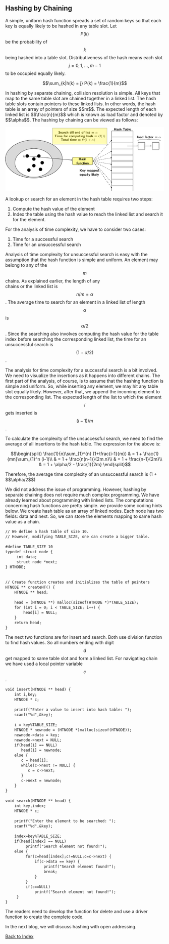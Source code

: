 <script type="text/javascript" src="https://cdnjs.cloudflare.com/ajax/libs/mathjax/2.7.0/MathJax.js?config=TeX-AMS_CHTML"> </script> <script type="text/x-mathjax-config"> MathJax.Hub.Config({ tex2jax: { inlineMath: [['$','$'], ['\\(','\\)']], processEscapes: true}, jax: ["input/TeX","input/MathML","input/AsciiMath","output/CommonHTML"], extensions: ["tex2jax.js","mml2jax.js","asciimath2jax.js","MathMenu.js","MathZoom.js","AssistiveMML.js", "[Contrib]/a11y/accessibility-menu.js"], TeX: { extensions: ["AMSmath.js","AMSsymbols.js","noErrors.js","noUndefined.js"], equationNumbers: { autoNumber: "AMS" } } }); </script> 

## Hashing by Chaining

A simple, uniform hash function spreads a set of random keys so that each key is equally likely to be hashed in any table slot.
Let $$P(k)$$ be the probability of $$k$$ being hashed into a table slot. Distributiveness of the hash means each slot 
$$j = 0, 1, \ldots, m-1$$ to be occupied equally likely. <br>
<p style="text-align:center">
  $$\sum_{k|h(k) = j} P(k) = \frac{1}{m}$$
</p>
In hashing by separate chaining, collision resolution is simple. All keys that map to the same table slot are chained together
in a linked list. The hash table slots contain pointers to these linked lists. In other words, the hash table is an array of 
pointers of size $$m$$. The expected length of each linked list is $$\frac{n}{m}$$ which is known as load factor and denoted by
$$\alpha$$. The hashing by chaining can be viewed as follows:
<p style="text-align:center">
  <img src="../images/hashingBySeparateChaning.png">
</p>  
A lookup or search for an element in the hash table requires two steps:

1. Compute the hash value of the element
2. Index the table using the hash value to reach the linked list and search it for the element.

For the analysis of time complexity, we have to consider two cases: 

1. Time for a successful search
2. Time for an unsuccessful search

Analysis of time complexity for unsuccessful search is easy with the assumption that the hash function is simple and uniform. 
An element may belong to any of the $$m$$ chains. As explained earlier, the length of any  
chains or the linked list is $$n/m = \alpha$$. The average time to search for an element in a linked list of length $$\alpha$$ is 
$$\alpha/2$$. Since the searching also involves computing the hash value for the table index before searching the corresponding 
linked list, the time  for an unsuccessful search is $$(1+\alpha/2)$$.<br>

The analysis for time complexity for a successful search is a bit involved. We need to visualize the insertions as it happens into
different chains. The first part of the analysis, of course, is to assume that the hashing function is simple and uniform. So, 
while inserting any element, we may hit any table slot equally likely. However, after that, we append the incoming element 
to the corresponding list. The expected length of the list to which the element $$i$$ gets inserted is $$(i-1)/m$$. <br>

To calculate the complexity of the unsuccessful search, we need to find the average of all insertions to the hash table.
The expression for the above is:
<p style="text-align:center">
  $$\begin{split}
  \frac{1}{n}\sum_{1}^{n} (1+\frac{i-1}{m}) & = 1 + \frac{1}{mn}\sum_{1}^n (i-1)\\
  & = 1 + \frac{n(n-1)}{2m.n}\\
  & = 1 + \frac{n-1}{2m}\\
  & = 1 + \alpha/2 - \frac{1}{2m}
  \end{split}$$
</p>
Therefore, the average time complexity of an unsuccessful search is (1 + $$\alpha/2$$) <br>

We did not address the issue of programming. However, hashing by separate chaining does not require much complex programming. We have already
learned about programming with linked lists. The computations concerning hash functions are pretty simple. we provide some coding hints below.
We create hash table as an array of linked nodes. Each node has two fields: data and next. So, we can store the elements mapping to same hash 
value as a chain. 
```
// We define a hash table of size 10.
// However, modifying TABLE_SIZE, one can create a bigger table.

#define TABLE_SIZE 10
typedef struct node {
     int data;
     struct node *next;
} HTNODE;


// Create function creates and initializes the table of pointers
HTNODE ** createHT() {
    HTNODE ** head;

    head = (HTNODE **) malloc(sizeof(HTNODE *)*TABLE_SIZE);
    for (int i = 0; i < TABLE_SIZE; i++) {
        head[i] = NULL;
    }
    return head;
}

```

The next two functions are for insert and search. Both use division function to find hash values. So all numbers ending with digit $$d$$ get mapped
to same table slot and form a linked list. For navigating chain we have used a local pointer variable $$c$$. <br>

```
void insert(HTNODE ** head) {
    int i,key;
    HTNODE * c;

    printf("Enter a value to insert into hash table: ");
    scanf("%d",&key);

    i = key%TABLE_SIZE;
    HTNODE * newnode = (HTNODE *)malloc(sizeof(HTNODE));
    newnode->data = key;
    newnode->next = NULL;
    if(head[i] == NULL)
       head[i] = newnode;
    else {
       c = head[i];
       while(c->next != NULL) {
          c = c->next;
       }
       c->next = newnode;
    }
}

void search(HTNODE ** head) {
    int key,index;
    HTNODE * c;

    printf("Enter the element to be searched: ");
    scanf("%d",&key);

    index=key%TABLE_SIZE;
    if(head[index] == NULL)
         printf("Search element not found!");
    else {
         for(c=head[index];c!=NULL;c=c->next) {
             if(c->data == key) {
                 printf("Search element found!");
                 break;
             }
         }
         if(c==NULL)
             printf("Search element not found!");
     }
}

```
The readers need to develop the function for delete and use a driver function to create the complete code.

In the next blog, we will discuss hashing with open addressing.

[Back to Index](../index.md)
